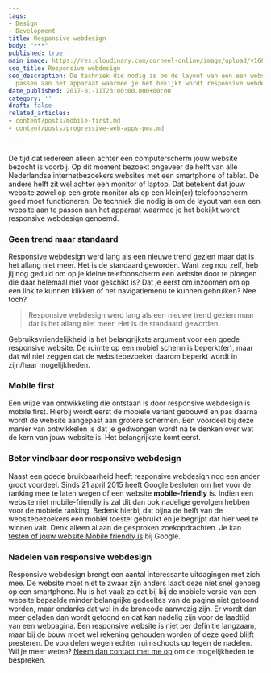 ```yaml
---
tags:
- Design
- Development
title: Responsive webdesign
body: "***"
published: true
main_image: https://res.cloudinary.com/corneel-online/image/upload/v1603361542/corneelonline/responsive-design_rtbzc4.jpg
seo_title: Responsive webdesign
seo_description: De techniek die nodig is om de layout van een een website aan te
  passen aan het apparaat waarmee je het bekijkt wordt responsive webdesign genoemd.
date_published: 2017-01-11T23:00:00.000+00:00
category: ''
draft: false
related_articles:
- content/posts/mobile-first.md
- content/posts/progressive-web-apps-pwa.md

---
```

De tijd dat iedereen alleen achter een computerscherm jouw website bezocht is voorbij. Op dit moment bezoekt ongeveer de helft van alle Nederlandse internetbezoekers websites met een smartphone of tablet. De andere helft zit wel achter een monitor of laptop. Dat betekent dat jouw website zowel op een grote monitor als op een klein(er) telefoonscherm goed moet functioneren. De techniek die nodig is om de layout van een een website aan te passen aan het apparaat waarmee je het bekijkt wordt responsive webdesign genoemd.

### Geen trend maar standaard

Responsive webdesign werd lang als een nieuwe trend gezien maar dat is het allang niet meer. Het is de standaard geworden. Want zeg nou zelf, heb jij nog geduld om op je kleine telefoonscherm een website door te ploegen die daar helemaal niet voor geschikt is? Dat je eerst om inzoomen om op een link te kunnen klikken of het navigatiemenu te kunnen gebruiken? Nee toch?

> Responsive webdesign werd lang als een nieuwe trend gezien maar dat is het allang niet meer. Het is de standaard geworden.

Gebruiksvriendelijkheid is het belangrijkste argument voor een goede responsive website. De ruimte op een mobiel scherm is beperkt(er), maar dat wil niet zeggen dat de websitebezoeker daarom beperkt wordt in zijn/haar mogelijkheden.

### Mobile first

Een wijze van ontwikkeling die ontstaan is door responsive webdesign is mobile first. Hierbij wordt eerst de mobiele variant gebouwd en pas daarna wordt de website aangepast aan grotere schermen. Een voordeel bij deze manier van ontwikkelen is dat je gedwongen wordt na te denken over wat de kern van jouw website is. Het belangrijkste komt eerst.

### Beter vindbaar door responsive webdesign

Naast een goede bruikbaarheid heeft responsive webdesign nog een ander groot voordeel. Sinds 21 april 2015 heeft Google besloten om het voor de ranking mee te laten wegen of een website **mobile-friendly** is. Indien een website niet mobile-friendly is zal dit dan ook nadelige gevolgen hebben voor de mobiele ranking. Bedenk hierbij dat bijna de helft van de websitebezoekers een mobiel toestel gebruikt en je begrijpt dat hier veel te winnen valt. Denk alleen al aan de gesproken zoekopdrachten. Je kan [testen of jouw website Mobile friendly is](https://search.google.com/search-console/mobile-friendly?hl=nl) bij Google.

### Nadelen van responsive webdesign

Responsive webdesign brengt een aantal interessante uitdagingen met zich mee. De website moet niet te zwaar zijn anders laadt deze niet snel genoeg op een smartphone. Nu is het vaak zo dat bij bij de mobiele versie van een website bepaalde minder belangrijke gedeeltes van de pagina niet getoond worden, maar ondanks dat wel in de broncode aanwezig zijn. Er wordt dan meer geladen dan wordt getoond en dat kan nadelig zijn voor de laadtijd van een webpagina. Een responsive website is niet per definitie langzaam, maar bij de bouw moet wel rekening gehouden worden of deze goed blijft presteren. De voordelen wegen echter ruimschoots op tegen de nadelen. Wil je meer weten? [Neem dan contact met me op](https://www.corneelonline.nl/contact/) om de mogelijkheden te bespreken.